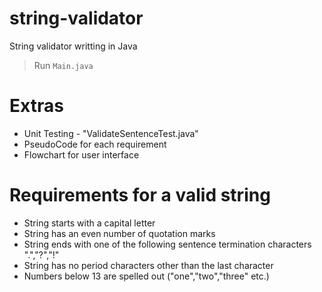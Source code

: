 # string-validator
String validator writting in Java

> Run `Main.java`

# Extras
+ Unit Testing - "ValidateSentenceTest.java" 
+ PseudoCode for each requirement
+ Flowchart for user interface

# Requirements for a valid string
+ String starts with a capital letter
+ String has an even number of quotation marks
+ String ends with one of the following sentence termination characters ".","?","!"
+ String has no period characters other than the last character
+ Numbers below 13 are spelled out ("one","two","three" etc.)
